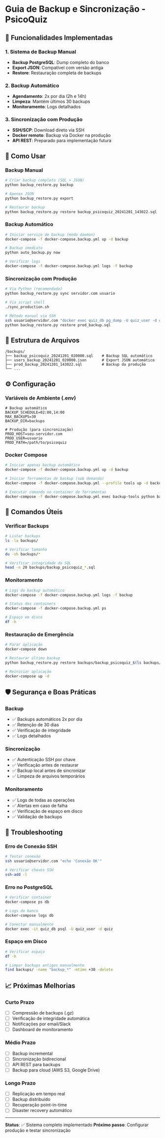 # Guia de Backup e Sincronização - PsicoQuiz

## 🎯 Funcionalidades Implementadas

### 1. Sistema de Backup Manual
- **Backup PostgreSQL**: Dump completo do banco
- **Export JSON**: Compatível com versão antiga
- **Restore**: Restauração completa de backups

### 2. Backup Automático
- **Agendamento**: 2x por dia (2h e 14h)
- **Limpeza**: Mantém últimos 30 backups
- **Monitoramento**: Logs detalhados

### 3. Sincronização com Produção
- **SSH/SCP**: Download direto via SSH
- **Docker remoto**: Backup via Docker na produção
- **API REST**: Preparado para implementação futura

## 🚀 Como Usar

### Backup Manual
```bash
# Criar backup completo (SQL + JSON)
python backup_restore.py backup

# Apenas JSON
python backup_restore.py export

# Restaurar backup
python backup_restore.py restore backup_psicoquiz_20241201_143022.sql
```

### Backup Automático
```bash
# Iniciar serviço de backup (modo daemon)
docker-compose -f docker-compose.backup.yml up -d backup

# Backup imediato
python auto_backup.py now

# Verificar logs
docker-compose -f docker-compose.backup.yml logs -f backup
```

### Sincronização com Produção
```bash
# Via Python (recomendado)
python backup_restore.py sync servidor.com usuario

# Via script shell
./sync_production.sh

# Método manual via SSH
ssh usuario@servidor.com "docker exec quiz_db pg_dump -U quiz_user -d quiz" > prod_backup.sql
python backup_restore.py restore prod_backup.sql
```

## 📁 Estrutura de Arquivos

```
/backups/
├── backup_psicoquiz_20241201_020000.sql    # Backup SQL automático
├── users_backup_20241201_020000.json       # Export JSON automático
├── prod_backup_20241201_143022.sql         # Backup da produção
└── ...
```

## ⚙️ Configuração

### Variáveis de Ambiente (.env)
```env
# Backup automático
BACKUP_SCHEDULE=02:00,14:00
MAX_BACKUPS=30
BACKUP_DIR=backups

# Produção (para sincronização)
PROD_HOST=seu-servidor.com
PROD_USER=usuario
PROD_PATH=/path/to/psicoquiz
```

### Docker Compose
```bash
# Iniciar apenas backup automático
docker-compose -f docker-compose.backup.yml up -d backup

# Iniciar ferramentas de backup (sob demanda)
docker-compose -f docker-compose.backup.yml --profile tools up -d backup-tools

# Executar comando no container de ferramentas
docker-compose -f docker-compose.backup.yml exec backup-tools python backup_restore.py backup
```

## 🔧 Comandos Úteis

### Verificar Backups
```bash
# Listar backups
ls -la backups/

# Verificar tamanho
du -sh backups/*

# Verificar integridade do SQL
head -n 20 backups/backup_psicoquiz_*.sql
```

### Monitoramento
```bash
# Logs do backup automático
docker-compose -f docker-compose.backup.yml logs -f backup

# Status dos containers
docker-compose -f docker-compose.backup.yml ps

# Espaço em disco
df -h
```

### Restauração de Emergência
```bash
# Parar aplicação
docker-compose down

# Restaurar último backup
python backup_restore.py restore backups/backup_psicoquiz_$(ls backups/ | grep backup_psicoquiz | tail -1)

# Reiniciar aplicação
docker-compose up -d
```

## 🛡️ Segurança e Boas Práticas

### Backup
- ✅ Backups automáticos 2x por dia
- ✅ Retenção de 30 dias
- ✅ Verificação de integridade
- ✅ Logs detalhados

### Sincronização
- ✅ Autenticação SSH por chave
- ✅ Verificação antes de restaurar
- ✅ Backup local antes de sincronizar
- ✅ Limpeza de arquivos temporários

### Monitoramento
- ✅ Logs de todas as operações
- ✅ Alertas em caso de falha
- ✅ Verificação de espaço em disco
- ✅ Validação de backups

## 🚨 Troubleshooting

### Erro de Conexão SSH
```bash
# Testar conexão
ssh usuario@servidor.com "echo 'Conexão OK'"

# Verificar chaves SSH
ssh-add -l
```

### Erro no PostgreSQL
```bash
# Verificar container
docker-compose ps db

# Logs do banco
docker-compose logs db

# Conectar manualmente
docker exec -it quiz_db psql -U quiz_user -d quiz
```

### Espaço em Disco
```bash
# Verificar espaço
df -h

# Limpar backups antigos manualmente
find backups/ -name "backup_*" -mtime +30 -delete
```

## 📈 Próximas Melhorias

### Curto Prazo
- [ ] Compressão de backups (.gz)
- [ ] Verificação de integridade automática
- [ ] Notificações por email/Slack
- [ ] Dashboard de monitoramento

### Médio Prazo
- [ ] Backup incremental
- [ ] Sincronização bidirecional
- [ ] API REST para backups
- [ ] Backup para cloud (AWS S3, Google Drive)

### Longo Prazo
- [ ] Replicação em tempo real
- [ ] Backup distribuído
- [ ] Recuperação point-in-time
- [ ] Disaster recovery automático

---

**Status**: ✅ Sistema completo implementado
**Próximo passo**: Configurar produção e testar sincronização